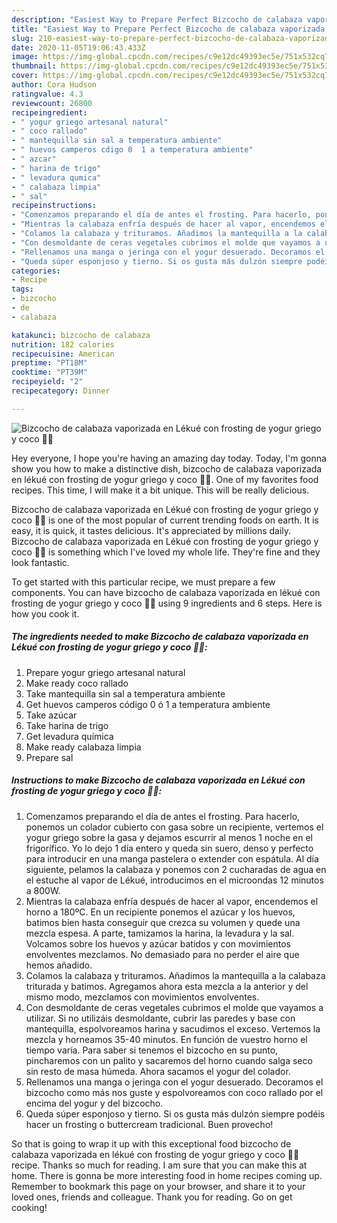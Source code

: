 ```yaml
---
description: "Easiest Way to Prepare Perfect Bizcocho de calabaza vaporizada en Lékué con frosting de yogur griego y coco 🧡🧡"
title: "Easiest Way to Prepare Perfect Bizcocho de calabaza vaporizada en Lékué con frosting de yogur griego y coco 🧡🧡"
slug: 210-easiest-way-to-prepare-perfect-bizcocho-de-calabaza-vaporizada-en-lekue-con-frosting-de-yogur-griego-y-coco
date: 2020-11-05T19:06:43.433Z
image: https://img-global.cpcdn.com/recipes/c9e12dc49393ec5e/751x532cq70/bizcocho-de-calabaza-vaporizada-en-lekue-con-frosting-de-yogur-griego-y-coco-🧡🧡-foto-principal.jpg
thumbnail: https://img-global.cpcdn.com/recipes/c9e12dc49393ec5e/751x532cq70/bizcocho-de-calabaza-vaporizada-en-lekue-con-frosting-de-yogur-griego-y-coco-🧡🧡-foto-principal.jpg
cover: https://img-global.cpcdn.com/recipes/c9e12dc49393ec5e/751x532cq70/bizcocho-de-calabaza-vaporizada-en-lekue-con-frosting-de-yogur-griego-y-coco-🧡🧡-foto-principal.jpg
author: Cora Hudson
ratingvalue: 4.3
reviewcount: 26800
recipeingredient:
- " yogur griego artesanal natural"
- " coco rallado"
- " mantequilla sin sal a temperatura ambiente"
- " huevos camperos cdigo 0  1 a temperatura ambiente"
- " azcar"
- " harina de trigo"
- " levadura qumica"
- " calabaza limpia"
- " sal"
recipeinstructions:
- "Comenzamos preparando el día de antes el frosting. Para hacerlo, ponemos un colador cubierto con gasa sobre un recipiente, vertemos el yogur griego sobre la gasa y dejamos escurrir al menos 1 noche en el frigorífico. Yo lo dejo 1 día entero y queda sin suero, denso y perfecto para introducir en una manga pastelera o extender con espátula. Al día siguiente, pelamos la calabaza y ponemos con 2 cucharadas de agua en el estuche al vapor de Lékué, introducimos en el microondas 12 minutos a 800W."
- "Mientras la calabaza enfría después de hacer al vapor, encendemos el horno a 180ºC. En un recipiente ponemos el azúcar y los huevos, batimos bien hasta conseguir que crezca su volumen y quede una mezcla espesa. A parte, tamizamos la harina, la levadura y la sal. Volcamos sobre los huevos y azúcar batidos y con movimientos envolventes mezclamos. No demasiado para no perder el aire que hemos añadido."
- "Colamos la calabaza y trituramos. Añadimos la mantequilla a la calabaza triturada y batimos. Agregamos ahora esta mezcla a la anterior y del mismo modo, mezclamos con movimientos envolventes."
- "Con desmoldante de ceras vegetales cubrimos el molde que vayamos a utilizar. Si no utilizáis desmoldante, cubrir las paredes y base con mantequilla, espolvoreamos harina y sacudimos el exceso. Vertemos la mezcla y horneamos 35-40 minutos. En función de vuestro horno el tiempo varía. Para saber si tenemos el bizcocho en su punto, pincharemos con un palito y sacaremos del horno cuando salga seco sin resto de masa húmeda. Ahora sacamos el yogur del colador."
- "Rellenamos una manga o jeringa con el yogur desuerado. Decoramos el bizcocho como más nos guste y espolvoreamos con coco rallado por el encima del yogur y del bizcocho."
- "Queda súper esponjoso y tierno. Si os gusta más dulzón siempre podéis hacer un frosting o buttercream tradicional. Buen provecho!"
categories:
- Recipe
tags:
- bizcocho
- de
- calabaza

katakunci: bizcocho de calabaza 
nutrition: 182 calories
recipecuisine: American
preptime: "PT18M"
cooktime: "PT39M"
recipeyield: "2"
recipecategory: Dinner

---
```



![Bizcocho de calabaza vaporizada en Lékué con frosting de yogur griego y coco 🧡🧡](https://img-global.cpcdn.com/recipes/c9e12dc49393ec5e/751x532cq70/bizcocho-de-calabaza-vaporizada-en-lekue-con-frosting-de-yogur-griego-y-coco-🧡🧡-foto-principal.jpg)

Hey everyone, I hope you're having an amazing day today. Today, I'm gonna show you how to make a distinctive dish, bizcocho de calabaza vaporizada en lékué con frosting de yogur griego y coco 🧡🧡. One of my favorites food recipes. This time, I will make it a bit unique. This will be really delicious.

Bizcocho de calabaza vaporizada en Lékué con frosting de yogur griego y coco 🧡🧡 is one of the most popular of current trending foods on earth. It is easy, it is quick, it tastes delicious. It's appreciated by millions daily. Bizcocho de calabaza vaporizada en Lékué con frosting de yogur griego y coco 🧡🧡 is something which I've loved my whole life. They're fine and they look fantastic.




To get started with this particular recipe, we must prepare a few components. You can have bizcocho de calabaza vaporizada en lékué con frosting de yogur griego y coco 🧡🧡 using 9 ingredients and 6 steps. Here is how you cook it.

<!--inarticleads1-->

##### The ingredients needed to make Bizcocho de calabaza vaporizada en Lékué con frosting de yogur griego y coco 🧡🧡:

1. Prepare  yogur griego artesanal natural
1. Make ready  coco rallado
1. Take  mantequilla sin sal a temperatura ambiente
1. Get  huevos camperos código 0 ó 1 a temperatura ambiente
1. Take  azúcar
1. Take  harina de trigo
1. Get  levadura química
1. Make ready  calabaza limpia
1. Prepare  sal




<!--inarticleads2-->

##### Instructions to make Bizcocho de calabaza vaporizada en Lékué con frosting de yogur griego y coco 🧡🧡:

1. Comenzamos preparando el día de antes el frosting. Para hacerlo, ponemos un colador cubierto con gasa sobre un recipiente, vertemos el yogur griego sobre la gasa y dejamos escurrir al menos 1 noche en el frigorífico. Yo lo dejo 1 día entero y queda sin suero, denso y perfecto para introducir en una manga pastelera o extender con espátula. Al día siguiente, pelamos la calabaza y ponemos con 2 cucharadas de agua en el estuche al vapor de Lékué, introducimos en el microondas 12 minutos a 800W.
1. Mientras la calabaza enfría después de hacer al vapor, encendemos el horno a 180ºC. En un recipiente ponemos el azúcar y los huevos, batimos bien hasta conseguir que crezca su volumen y quede una mezcla espesa. A parte, tamizamos la harina, la levadura y la sal. Volcamos sobre los huevos y azúcar batidos y con movimientos envolventes mezclamos. No demasiado para no perder el aire que hemos añadido.
1. Colamos la calabaza y trituramos. Añadimos la mantequilla a la calabaza triturada y batimos. Agregamos ahora esta mezcla a la anterior y del mismo modo, mezclamos con movimientos envolventes.
1. Con desmoldante de ceras vegetales cubrimos el molde que vayamos a utilizar. Si no utilizáis desmoldante, cubrir las paredes y base con mantequilla, espolvoreamos harina y sacudimos el exceso. Vertemos la mezcla y horneamos 35-40 minutos. En función de vuestro horno el tiempo varía. Para saber si tenemos el bizcocho en su punto, pincharemos con un palito y sacaremos del horno cuando salga seco sin resto de masa húmeda. Ahora sacamos el yogur del colador.
1. Rellenamos una manga o jeringa con el yogur desuerado. Decoramos el bizcocho como más nos guste y espolvoreamos con coco rallado por el encima del yogur y del bizcocho.
1. Queda súper esponjoso y tierno. Si os gusta más dulzón siempre podéis hacer un frosting o buttercream tradicional. Buen provecho!




So that is going to wrap it up with this exceptional food bizcocho de calabaza vaporizada en lékué con frosting de yogur griego y coco 🧡🧡 recipe. Thanks so much for reading. I am sure that you can make this at home. There is gonna be more interesting food in home recipes coming up. Remember to bookmark this page on your browser, and share it to your loved ones, friends and colleague. Thank you for reading. Go on get cooking!
